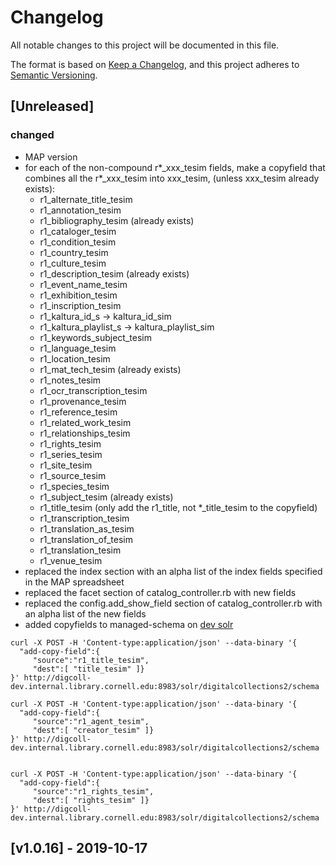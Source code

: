 # Changelog
All notable changes to this project will be documented in this file.

The format is based on [Keep a Changelog](https://keepachangelog.com/en/1.0.0/),
and this project adheres to [Semantic Versioning](https://semver.org/spec/v2.0.0.html).

## [Unreleased]
### changed
- MAP version
- for each of the non-compound r*_xxx_tesim fields, make a copyfield that combines all the r*_xxx_tesim into xxx_tesim,
(unless xxx_tesim already exists):
   - r1_alternate_title_tesim
   - r1_annotation_tesim
   - r1_bibliography_tesim (already exists)
   - r1_cataloger_tesim
   - r1_condition_tesim
   - r1_country_tesim
   - r1_culture_tesim
   - r1_description_tesim (already exists)
   - r1_event_name_tesim
   - r1_exhibition_tesim
   - r1_inscription_tesim
   - r1_kaltura_id_s -> kaltura_id_sim
   - r1_kaltura_playlist_s -> kaltura_playlist_sim
   - r1_keywords_subject_tesim
   - r1_language_tesim
   - r1_location_tesim
   - r1_mat_tech_tesim (already exists)
   - r1_notes_tesim
   - r1_ocr_transcription_tesim
   - r1_provenance_tesim
   - r1_reference_tesim
   - r1_related_work_tesim
   - r1_relationships_tesim
   - r1_rights_tesim
   - r1_series_tesim
   - r1_site_tesim
   - r1_source_tesim
   - r1_species_tesim
   - r1_subject_tesim (already exists)
   - r1_title_tesim (only add the r1_title, not *_title_tesim to the copyfield)
   - r1_transcription_tesim
   - r1_translation_as_tesim
   - r1_translation_of_tesim
   - r1_translation_tesim
   - r1_venue_tesim
- replaced the index section with an alpha list of the index fields specified in the MAP spreadsheet
- replaced the facet section of catalog_controller.rb with new fields
- replaced the config.add_show_field section of catalog_controller.rb with an alpha list of the new fields
- added copyfields to managed-schema on [dev solr](http://digcoll-dev.internal.library.cornell.edu:8983/solr/#/digitalcollections2)

```
curl -X POST -H 'Content-type:application/json' --data-binary '{
  "add-copy-field":{
     "source":"r1_title_tesim",
     "dest":[ "title_tesim" ]}
}' http://digcoll-dev.internal.library.cornell.edu:8983/solr/digitalcollections2/schema

curl -X POST -H 'Content-type:application/json' --data-binary '{
  "add-copy-field":{
     "source":"r1_agent_tesim",
     "dest":[ "creator_tesim" ]}
}' http://digcoll-dev.internal.library.cornell.edu:8983/solr/digitalcollections2/schema


curl -X POST -H 'Content-type:application/json' --data-binary '{
  "add-copy-field":{
     "source":"r1_rights_tesim",
     "dest":[ "rights_tesim" ]}
}' http://digcoll-dev.internal.library.cornell.edu:8983/solr/digitalcollections2/schema

```

## [v1.0.16] - 2019-10-17